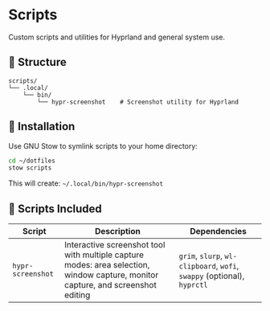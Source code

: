 # Scripts

Custom scripts and utilities for Hyprland and general system use.

## 📁 Structure

```
scripts/
└── .local/
    └── bin/
        └── hypr-screenshot    # Screenshot utility for Hyprland
```

## 🔧 Installation

Use GNU Stow to symlink scripts to your home directory:

```bash
cd ~/dotfiles
stow scripts
```

This will create: `~/.local/bin/hypr-screenshot`

## 📜 Scripts Included

| Script | Description | Dependencies |
|--------|-------------|--------------|
| `hypr-screenshot` | Interactive screenshot tool with multiple capture modes: area selection, window capture, monitor capture, and screenshot editing | `grim`, `slurp`, `wl-clipboard`, `wofi`, `swappy` (optional), `hyprctl` |
